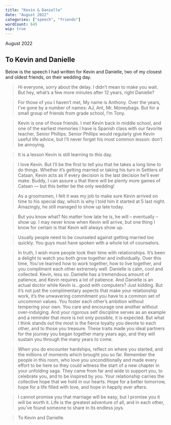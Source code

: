 ```yaml
---
title: "Kevin & Danielle"
date: "August 2022"
categories: ["speech", "friends"]
wordCount: 645
wip: true
---
```


August 2022

## To Kevin and Danielle

Below is the speech I had written for Kevin and Danielle, two of my closest and oldest friends, on their wedding day.

> Hi everyone, sorry about the delay. I didn’t mean to make you wait. But hey, what’s a few more minutes after 12 years, right Danielle?

> For those of you I haven’t met, My name is Anthony. Over the years, I’ve gone by a number of names: AJ, Ant, Mr. Moneybags. But for a small group of friends from grade school, I’m Tony.

> Kevin is one of those friends. I met Kevin back in middle school, and one of the earliest memories I have is Spanish class with our favorite teacher, Senior Phillips. Senior Phillips would regularly give Kevin useful life advice, but I’ll never forget his most common lesson: don’t be annoying.

> It is a lesson Kevin is still learning to this day.

> I love Kevin. But I’ll be the first to tell you that he takes a long time to do things. Whether it’s getting married or taking his turn in Settlers of Cataan, Kevin acts as if every decision is the last decision he’ll ever make. Buddy, I can assure u that there will be plenty more games of Cataan — but this better be the only wedding!

> As a groomsmen, I felt it was my job to make sure Kevin arrived on time to his special day, which is why I told him it started at 5 last night. Amazingly, he still managed to show up late today.

> But you know what? No matter how late he is, he will &ndash; eventually &ndash; show up. I may never know when Kevin will arrive, but one thing I know for certain is that Kevin will always show up.

> Usually people need to be counseled against getting married too quickly. You guys must have spoken with a whole lot of counselors.

> In truth, I wish more people took their time with relationships. It’s been a delight to watch you both grow together and individually. Over this time, You’ve learned how to work together, how to live together, and you compliment each other extremely well. Danielle is calm, cool and collected. Kevin, less so. Danielle has a tremendous amount of patience, and Kevin requires a lot of patience. And Danielle is an actual doctor while Kevin is…good with computers? Just kidding.
> But it’s not just the complimentary aspects that make your relationship work, it’s the unwavering commitment you have to a common set of uncommon values. You foster each other’s ambition without tempering your own. You care and encourage one another without over-indulging. And your rigorous self discipline serves as an example and a reminder that more is not only possible, it is expected. But what I think stands out the most is the fierce loyalty you devote to each other, and to those you treasure. These traits made you ideal partners for the journey you began together many years ago, and they will sustain you through the many years to come.

> When you do encounter hardships, reflect on where you started, and the millions of moments which brought you so far. Remember the people in this room, who love you unconditionally and made every effort to be here so they could witness the start of a new chapter in your unfolding saga. They came from far and wide to support you, to celebrate you, and to be inspired by you. Your relationship carries the collective hope that we hold in our hearts. Hope for a better tomorrow, hope for a life filled with love, and hope in happily ever afters.

> I cannot promise you that marriage will be easy, but I promise you it will be worth it. Life is the greatest adventure of all, and in each other, you’ve found someone to share in its endless joys.

> To Kevin and Danielle.

